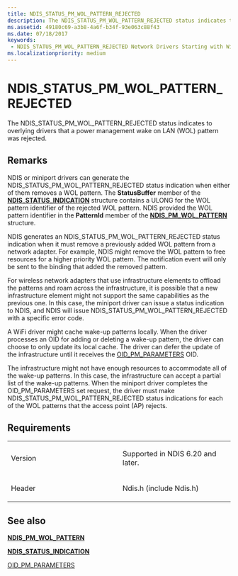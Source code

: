 ```yaml
---
title: NDIS_STATUS_PM_WOL_PATTERN_REJECTED
description: The NDIS_STATUS_PM_WOL_PATTERN_REJECTED status indicates to overlying drivers that a power management wake on LAN (WOL) pattern was rejected.
ms.assetid: 49180c69-a3b8-4a6f-b34f-93e063c88f43
ms.date: 07/18/2017
keywords:
 - NDIS_STATUS_PM_WOL_PATTERN_REJECTED Network Drivers Starting with Windows Vista
ms.localizationpriority: medium
---
```


# NDIS\_STATUS\_PM\_WOL\_PATTERN\_REJECTED


The NDIS\_STATUS\_PM\_WOL\_PATTERN\_REJECTED status indicates to overlying drivers that a power management wake on LAN (WOL) pattern was rejected.

Remarks
-------

NDIS or miniport drivers can generate the NDIS\_STATUS\_PM\_WOL\_PATTERN\_REJECTED status indication when either of them removes a WOL pattern. The **StatusBuffer** member of the [**NDIS\_STATUS\_INDICATION**](https://msdn.microsoft.com/library/windows/hardware/ff567373) structure contains a ULONG for the WOL pattern identifier of the rejected WOL pattern. NDIS provided the WOL pattern identifier in the **PatternId** member of the [**NDIS\_PM\_WOL\_PATTERN**](https://msdn.microsoft.com/library/windows/hardware/ff566768) structure.

NDIS generates an NDIS\_STATUS\_PM\_WOL\_PATTERN\_REJECTED status indication when it must remove a previously added WOL pattern from a network adapter. For example, NDIS might remove the WOL pattern to free resources for a higher priority WOL pattern. The notification event will only be sent to the binding that added the removed pattern.

For wireless network adapters that use infrastructure elements to offload the patterns and roam across the infrastructure, it is possible that a new infrastructure element might not support the same capabilities as the previous one. In this case, the miniport driver can issue a status indication to NDIS, and NDIS will issue NDIS\_STATUS\_PM\_WOL\_PATTERN\_REJECTED with a specific error code.

A WiFi driver might cache wake-up patterns locally. When the driver processes an OID for adding or deleting a wake-up pattern, the driver can choose to only update its local cache. The driver can defer the update of the infrastructure until it receives the [OID\_PM\_PARAMETERS](https://msdn.microsoft.com/library/windows/hardware/ff569768) OID.

The infrastructure might not have enough resources to accommodate all of the wake-up patterns. In this case, the infrastructure can accept a partial list of the wake-up patterns. When the miniport driver completes the OID\_PM\_PARAMETERS set request, the driver must make NDIS\_STATUS\_PM\_WOL\_PATTERN\_REJECTED status indications for each of the WOL patterns that the access point (AP) rejects.

Requirements
------------

<table>
<colgroup>
<col width="50%" />
<col width="50%" />
</colgroup>
<tbody>
<tr class="odd">
<td><p>Version</p></td>
<td><p>Supported in NDIS 6.20 and later.</p></td>
</tr>
<tr class="even">
<td><p>Header</p></td>
<td>Ndis.h (include Ndis.h)</td>
</tr>
</tbody>
</table>

## See also


[**NDIS\_PM\_WOL\_PATTERN**](https://msdn.microsoft.com/library/windows/hardware/ff566768)

[**NDIS\_STATUS\_INDICATION**](https://msdn.microsoft.com/library/windows/hardware/ff567373)

[OID\_PM\_PARAMETERS](https://msdn.microsoft.com/library/windows/hardware/ff569768)

 

 




